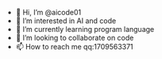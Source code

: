 - 👋 Hi, I’m @aicode01
- 👀 I’m interested in AI and code
- 🌱 I’m currently learning program language
- 💞️ I’m looking to collaborate on code
- 📫 How to reach me qq:1709563371

<!---
aicode01/aicode01 is a ✨ special ✨ repository because its `README.md` (this file) appears on your GitHub profile.
You can click the Preview link to take a look at your changes.
--->
